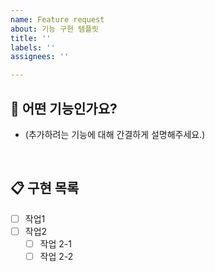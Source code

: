 ```yaml
---
name: Feature request
about: 기능 구현 템플릿
title: ''
labels: ''
assignees: ''

---
```


## 🔎 어떤 기능인가요?

- (추가하려는 기능에 대해 간결하게 설명해주세요.)

<br />

## 📋 구현 목록

- [ ] 작업1
- [ ] 작업2
  - [ ] 작업 2-1
  - [ ] 작업 2-2

<br>

<!--
## 👀 참고자료

- (스크린샷이나 참고할 추가 자료를 넣어주세요.)
 -->
